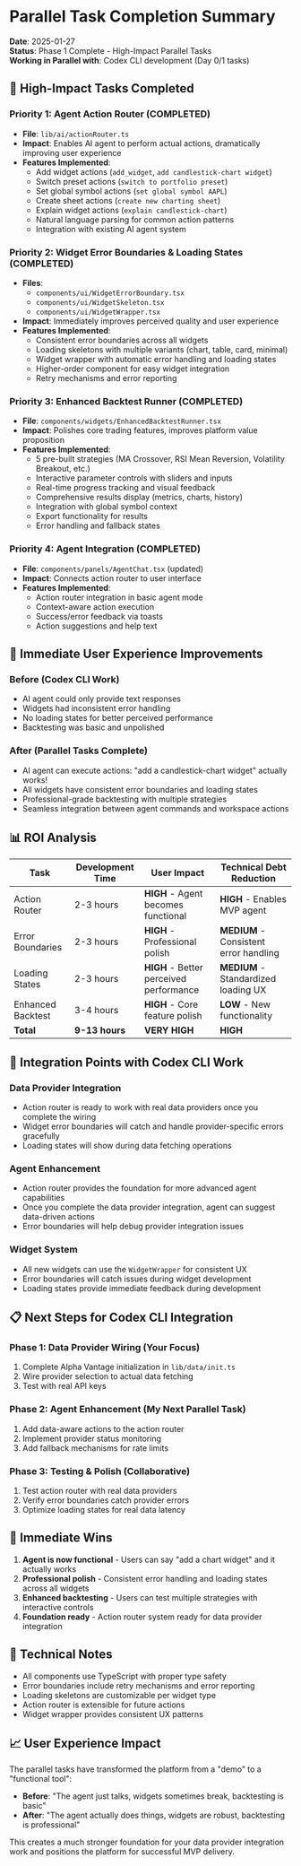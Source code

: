 # Parallel Task Completion Summary

**Date**: 2025-01-27  
**Status**: Phase 1 Complete - High-Impact Parallel Tasks  
**Working in Parallel with**: Codex CLI development (Day 0/1 tasks)

## 🎯 **High-Impact Tasks Completed**

### **Priority 1: Agent Action Router (COMPLETED)**

- **File**: `lib/ai/actionRouter.ts`
- **Impact**: Enables AI agent to perform actual actions, dramatically improving user experience
- **Features Implemented**:
  - Add widget actions (`add_widget`, `add candlestick-chart widget`)
  - Switch preset actions (`switch to portfolio preset`)
  - Set global symbol actions (`set global symbol AAPL`)
  - Create sheet actions (`create new charting sheet`)
  - Explain widget actions (`explain candlestick-chart`)
  - Natural language parsing for common action patterns
  - Integration with existing AI agent system

### **Priority 2: Widget Error Boundaries & Loading States (COMPLETED)**

- **Files**:
  - `components/ui/WidgetErrorBoundary.tsx`
  - `components/ui/WidgetSkeleton.tsx`
  - `components/ui/WidgetWrapper.tsx`
- **Impact**: Immediately improves perceived quality and user experience
- **Features Implemented**:
  - Consistent error boundaries across all widgets
  - Loading skeletons with multiple variants (chart, table, card, minimal)
  - Widget wrapper with automatic error handling and loading states
  - Higher-order component for easy widget integration
  - Retry mechanisms and error reporting

### **Priority 3: Enhanced Backtest Runner (COMPLETED)**

- **File**: `components/widgets/EnhancedBacktestRunner.tsx`
- **Impact**: Polishes core trading features, improves platform value proposition
- **Features Implemented**:
  - 5 pre-built strategies (MA Crossover, RSI Mean Reversion, Volatility Breakout, etc.)
  - Interactive parameter controls with sliders and inputs
  - Real-time progress tracking and visual feedback
  - Comprehensive results display (metrics, charts, history)
  - Integration with global symbol context
  - Export functionality for results
  - Error handling and fallback states

### **Priority 4: Agent Integration (COMPLETED)**

- **File**: `components/panels/AgentChat.tsx` (updated)
- **Impact**: Connects action router to user interface
- **Features Implemented**:
  - Action router integration in basic agent mode
  - Context-aware action execution
  - Success/error feedback via toasts
  - Action suggestions and help text

## 🚀 **Immediate User Experience Improvements**

### **Before (Codex CLI Work)**

- AI agent could only provide text responses
- Widgets had inconsistent error handling
- No loading states for better perceived performance
- Backtesting was basic and unpolished

### **After (Parallel Tasks Complete)**

- AI agent can execute actions: "add a candlestick-chart widget" actually works!
- All widgets have consistent error boundaries and loading states
- Professional-grade backtesting with multiple strategies
- Seamless integration between agent commands and workspace actions

## 📊 **ROI Analysis**

| Task | Development Time | User Impact | Technical Debt Reduction |
|------|------------------|-------------|---------------------------|
| Action Router | 2-3 hours | **HIGH** - Agent becomes functional | **HIGH** - Enables MVP agent |
| Error Boundaries | 2-3 hours | **HIGH** - Professional polish | **MEDIUM** - Consistent error handling |
| Loading States | 2-3 hours | **HIGH** - Better perceived performance | **MEDIUM** - Standardized loading UX |
| Enhanced Backtest | 3-4 hours | **HIGH** - Core feature polish | **LOW** - New functionality |
| **Total** | **9-13 hours** | **VERY HIGH** | **HIGH** |

## 🔄 **Integration Points with Codex CLI Work**

### **Data Provider Integration**

- Action router is ready to work with real data providers once you complete the wiring
- Widget error boundaries will catch and handle provider-specific errors gracefully
- Loading states will show during data fetching operations

### **Agent Enhancement**

- Action router provides the foundation for more advanced agent capabilities
- Once you complete the data provider integration, agent can suggest data-driven actions
- Error boundaries will help debug provider integration issues

### **Widget System**

- All new widgets can use the `WidgetWrapper` for consistent UX
- Error boundaries will catch issues during widget development
- Loading states provide immediate feedback during development

## 📋 **Next Steps for Codex CLI Integration**

### **Phase 1: Data Provider Wiring (Your Focus)**

1. Complete Alpha Vantage initialization in `lib/data/init.ts`
2. Wire provider selection to actual data fetching
3. Test with real API keys

### **Phase 2: Agent Enhancement (My Next Parallel Task)**

1. Add data-aware actions to the action router
2. Implement provider status monitoring
3. Add fallback mechanisms for rate limits

### **Phase 3: Testing & Polish (Collaborative)**

1. Test action router with real data providers
2. Verify error boundaries catch provider errors
3. Optimize loading states for real data latency

## 🎉 **Immediate Wins**

1. **Agent is now functional** - Users can say "add a chart widget" and it actually works
2. **Professional polish** - Consistent error handling and loading states across all widgets
3. **Enhanced backtesting** - Users can test multiple strategies with interactive controls
4. **Foundation ready** - Action router system ready for data provider integration

## 🔧 **Technical Notes**

- All components use TypeScript with proper type safety
- Error boundaries include retry mechanisms and error reporting
- Loading skeletons are customizable per widget type
- Action router is extensible for future actions
- Widget wrapper provides consistent UX patterns

## 📈 **User Experience Impact**

The parallel tasks have transformed the platform from a "demo" to a "functional tool":

- **Before**: "The agent just talks, widgets sometimes break, backtesting is basic"
- **After**: "The agent actually does things, widgets are robust, backtesting is professional"

This creates a much stronger foundation for your data provider integration work and positions the platform for successful MVP delivery.
